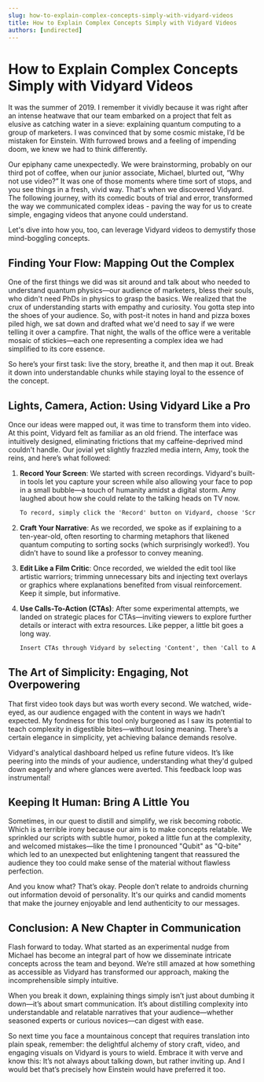 ```yaml
---
slug: how-to-explain-complex-concepts-simply-with-vidyard-videos
title: How to Explain Complex Concepts Simply with Vidyard Videos
authors: [undirected]
---
```



# How to Explain Complex Concepts Simply with Vidyard Videos

It was the summer of 2019. I remember it vividly because it was right after an intense heatwave that our team embarked on a project that felt as elusive as catching water in a sieve: explaining quantum computing to a group of marketers. I was convinced that by some cosmic mistake, I’d be mistaken for Einstein. With furrowed brows and a feeling of impending doom, we knew we had to think differently.

Our epiphany came unexpectedly. We were brainstorming, probably on our third pot of coffee, when our junior associate, Michael, blurted out, “Why not use video?” It was one of those moments where time sort of stops, and you see things in a fresh, vivid way. That's when we discovered Vidyard. The following journey, with its comedic bouts of trial and error, transformed the way we communicated complex ideas - paving the way for us to create simple, engaging videos that anyone could understand.

Let's dive into how you, too, can leverage Vidyard videos to demystify those mind-boggling concepts. 

## Finding Your Flow: Mapping Out the Complex

One of the first things we did was sit around and talk about who needed to understand quantum physics—our audience of marketers, bless their souls, who didn't need PhDs in physics to grasp the basics. We realized that the crux of understanding starts with empathy and curiosity. You gotta step into the shoes of your audience. So, with post-it notes in hand and pizza boxes piled high, we sat down and drafted what we'd need to say if we were telling it over a campfire. That night, the walls of the office were a veritable mosaic of stickies—each one representing a complex idea we had simplified to its core essence.

So here’s your first task: live the story, breathe it, and then map it out. Break it down into understandable chunks while staying loyal to the essence of the concept. 

## Lights, Camera, Action: Using Vidyard Like a Pro

Once our ideas were mapped out, it was time to transform them into video. At this point, Vidyard felt as familiar as an old friend. The interface was intuitively designed, eliminating frictions that my caffeine-deprived mind couldn't handle. Our jovial yet slightly frazzled media intern, Amy, took the reins, and here’s what followed:

1. **Record Your Screen**: We started with screen recordings. Vidyard's built-in tools let you capture your screen while also allowing your face to pop in a small bubble—a touch of humanity amidst a digital storm. Amy laughed about how she could relate to the talking heads on TV now.

    ```markdown
    To record, simply click the 'Record' button on Vidyard, choose 'Screen,' and start presenting.
    ```

2. **Craft Your Narrative**: As we recorded, we spoke as if explaining to a ten-year-old, often resorting to charming metaphors that likened quantum computing to sorting socks (which surprisingly worked!). You didn’t have to sound like a professor to convey meaning. 

3. **Edit Like a Film Critic**: Once recorded, we wielded the edit tool like artistic warriors; trimming unnecessary bits and injecting text overlays or graphics where explanations benefited from visual reinforcement. Keep it simple, but informative.

4. **Use Calls-To-Action (CTAs)**: After some experimental attempts, we landed on strategic places for CTAs—inviting viewers to explore further details or interact with extra resources. Like pepper, a little bit goes a long way.

    ```markdown
    Insert CTAs through Vidyard by selecting 'Content', then 'Call to Action', and customize as needed.
    ```

## The Art of Simplicity: Engaging, Not Overpowering

That first video took days but was worth every second. We watched, wide-eyed, as our audience engaged with the content in ways we hadn’t expected. My fondness for this tool only burgeoned as I saw its potential to teach complexity in digestible bites—without losing meaning. There’s a certain elegance in simplicity, yet achieving balance demands resolve.

Vidyard's analytical dashboard helped us refine future videos. It’s like peering into the minds of your audience, understanding what they'd gulped down eagerly and where glances were averted. This feedback loop was instrumental!

## Keeping It Human: Bring A Little You

Sometimes, in our quest to distill and simplify, we risk becoming robotic. Which is a terrible irony because our aim is to make concepts relatable. We sprinkled our scripts with subtle humor, poked a little fun at the complexity, and welcomed mistakes—like the time I pronounced "Qubit" as "Q-bite" which led to an unexpected but enlightening tangent that reassured the audience they too could make sense of the material without flawless perfection.

And you know what? That’s okay. People don’t relate to androids churning out information devoid of personality. It's our quirks and candid moments that make the journey enjoyable and lend authenticity to our messages.

## Conclusion: A New Chapter in Communication

Flash forward to today. What started as an experimental nudge from Michael has become an integral part of how we disseminate intricate concepts across the team and beyond. We’re still amazed at how something as accessible as Vidyard has transformed our approach, making the incomprehensible simply intuitive.

When you break it down, explaining things simply isn’t just about dumbing it down—it’s about smart communication. It’s about distilling complexity into understandable and relatable narratives that your audience—whether seasoned experts or curious novices—can digest with ease.

So next time you face a mountainous concept that requires translation into plain speak, remember: the delightful alchemy of story craft, video, and engaging visuals on Vidyard is yours to wield. Embrace it with verve and know this: It’s not always about talking down, but rather inviting up. And I would bet that’s precisely how Einstein would have preferred it too.
